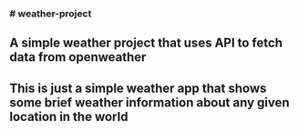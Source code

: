 <h3> # weather-project </h3>
<h2> A  simple weather project that uses API to fetch data from openweather </h2>
<h2> This is just a simple weather app that shows some brief weather information about any given location in the world </h2>
